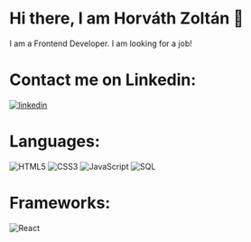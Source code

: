 # Hi there, I am Horváth Zoltán 👋
I am a Frontend Developer.
I am looking for a job!
 
 
# Contact me on Linkedin: 
[![linkedin](https://img.shields.io/badge/linkedin-0A66C2?style=for-the-badge&logo=linkedin&logoColor=white)](https://www.linkedin.com/in/zolt%C3%A1n-horv%C3%A1th-36bb83234/)

# Languages: 
![HTML5](https://img.shields.io/badge/html5-%23E34F26.svg?style=for-the-badge&logo=html5&logoColor=white) 
![CSS3](https://img.shields.io/badge/css3-%231572B6.svg?style=for-the-badge&logo=css3&logoColor=white) 
![JavaScript](https://img.shields.io/badge/javascript-%23323330.svg?style=for-the-badge&logo=javascript&logoColor=%23F7DF1E)
![SQL](https://img.shields.io/badge/SQL-blue?style=for-the-badge)


# Frameworks: 
![React](https://img.shields.io/badge/React-20232A?style=for-the-badge&logo=react&logoColor=61DAFB) 
